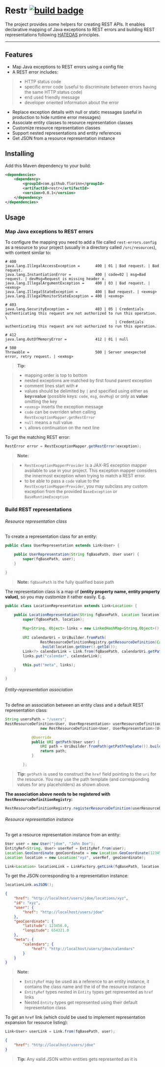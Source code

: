 Restr [![build badge](https://travis-ci.org/florinn/restr.svg?branch=master)](https://travis-ci.org/florinn/restr)
===================

The project provides some helpers for creating REST APIs. It enables declarative mapping of Java exceptions to REST errors and building REST representations following [HATEOAS](http://en.wikipedia.org/wiki/HATEOAS) principles.

----------


Features
-------------
* Map Java exceptions to REST errors using a config file
* A REST error includes: 

> - HTTP status code
> - specific error code (useful to discriminate between errors having the same HTTP status code)
> - end used friendly message
> - developer oriented information about the error

* Replace exception details with null or static messages (useful in production to hide runtime error messages)
* Associate entity classes to resource representation classes
* Customize resource representation classes 
* Support nested representations and entity references
* Get JSON from a resource representation instance


Installing
-------------
Add this Maven dependency to your build:
```xml
<dependencies>
    <dependency>
        <groupId>com.github.florinn</groupId>
        <artifactId>restr</artifactId>
        <version>0.0.1</version>
    </dependency>
</dependencies>
```


Usage
-------------

### Map Java exceptions to REST errors

To configure the mapping you need to add a file called `rest-errors.config` as a resource to your project (usually in a directory called `/src/resources`), with content similar to:

```
# 400
java.lang.IllegalAccessException =       400 | 01 | Bad request. | Bad request.
java.lang.InstantiationError =           400 | code=02 | msg=Bad request. | devMsg=Request is missing header x.
java.lang.IllegalArgumentException =     400 | 03 | Bad request. | <exmsg>
java.lang.IllegalStateException =        400 | Bad request. | <exmsg>
java.lang.IllegalMonitorStateException = 400 | <exmsg>

# 403
java.lang.SecurityException =            403 | 05 | Credentials authenticating this request are not authorized to run this operation. \
                                                  | Credentials authenticating this request are not authorized to run this operation.

# 412
java.lang.OutOfMemoryError =             412 | 01 | null

# 500
Throwable =                              500 | Server unexpected error, retry request. | <exmsg>
```

> **Tip:**

> - mapping order is top to bottom
> - nested exceptions are matched by first found parent exception
> - comment lines start with `#`
> - values should be delimited by `|` and specified using either as **key=value** (possible keys: `code`, `msg`, `devMsg`) or only as **value** omitting the key
> - `<exmsg>` inserts the exception message 
> - `code` can be overriden when calling `RestExceptionMapper.getRestError`
> - `null` means a null value
> - `\` allows continuation on the next line

To get the matching REST error:

```java
RestError error = RestExceptionMapper.getRestError(exception);
```

> **Note:**

> - `RestExceptionMapperProvider` is a JAX-RS exception mapper available to use in your project. This exception mapper considers the innermost exception when trying to match a REST error.
> - to be able to pass a `code` value to the `RestExceptionMapperProvider`, you may subclass any custom exception from the provided `BaseException` or `BaseRuntimeException`


### Build REST representations

###### Resource representation class

To create a representation class for an entity:

```java
public class UserRepresentation extends Link<User> {

    public UserRepresentation(String fqBasePath, User user) {
        super(fqBasePath, user);
    }

}
```

> **Note:** `fqBasePath` is the fully qualified base path

The representation class is a map of **(entity property name, entity property value)**, so you may customize it rather easily. E.g. 

```java
public class LocationRepresentation extends Link<Location> {

    public LocationRepresentation(String fqBasePath, Location location) {
        super(fqBasePath, location);
        
        Map<String, Object> links = new LinkedHashMap<String,Object>();
        
        URI calendarUri = UriBuilder.fromPath(
                RestResourceDefinitionRegistry.getResourceDefinition(Calendar.class).getPathTemplate())
                .build(location.getUser().getId());
        Link<?> calendarLink = Link.from(fqBasePath, calendarUri.getPath());
        links.put("calendar", calendarLink);
        
        this.put("meta", links);
    }

}
```

###### Entity-representation association

To define an association between an entity class and a default REST representation class:

```java
String usersPath = "/users";
RestResourceDefinition<User, UserRepresentation> userResourceDefinition = 
                new RestResourceDefinition<User, UserRepresentation>(User.class, UserRepresentation.class, usersPath) {

            @Override
            public URI getPath(User user) {
                URI path = UriBuilder.fromPath(getPathTemplate()).build();
                return path;
            }

        };
```

> **Tip:** `getPath` is used to construct the `href` field pointing to the `uri` for the resource. You may use the path template (and corresponding values for any placeholders) as shown above.

**The association above needs to be registered with `RestResourceDefinitionRegistry`:**

```java
RestResourceDefinitionRegistry.registerResourceDefinition(userResourceDefinition);
```

###### Resource representation instance

To get a resource representation instance from an entity:

```java
User user = new User("jdoe", "John Doe");
EntityRef<String, User> userRef = EntityRef.from(user);
Location.GeoCoordinate geoCoordinate = new Location.GeoCoordinate(123456, 654321);
Location location = new Location("xyz", userRef, geoCoordinate);

Link<Location> locationLink = LinkFactory.getLink(fqBasePath, location);
```

To get the JSON corresponding to a representation instance:

```java
locationLink.asJSON();
```

```json
{
    "href": "http://localhost/users/jdoe/locations/xyz",
    "id": "xyz",
    "user": {
        "href": "http://localhost/users/jdoe"
    },
    "geoCoordinate": {
        "latitude": 123456.0,
        "longitude": 654321.0
    },
    "meta": {
        "calendars": {
            "href": "http://localhost/users/jdoe/calendars"
        }
    }
}
```

> **Note:**

> - `EntityRef` may be used as a reference to an entity instance, it contains the class name and the id of the resource instance
> - `EntityRef` types nested in `Entity` types get represented as `href` links
> - Nested `Entity` types get represented using their default representation class

To get an `href` link (which could be used to implement representation expansion for resource listing):

```java
Link<User> userLink = Link.from(fqBasePath, user);
```

```json
{
    "href": "http://localhost/users/jdoe"
}
```

> **Tip:** Any valid JSON within entities gets represented as it is